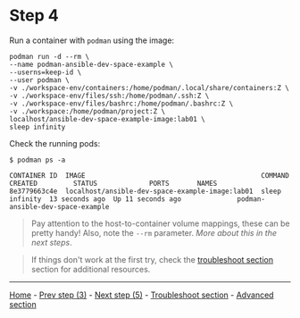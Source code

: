 # Step 4

Run a container with `podman` using the image:

```shell
podman run -d --rm \
--name podman-ansible-dev-space-example \
--userns=keep-id \
--user podman \
-v ./workspace-env/containers:/home/podman/.local/share/containers:Z \
-v ./workspace-env/files/ssh:/home/podman/.ssh:Z \
-v ./workspace-env/files/bashrc:/home/podman/.bashrc:Z \
-v ./workspace:/home/podman/project:Z \
localhost/ansible-dev-space-example-image:lab01 \
sleep infinity
```

Check the running pods:

```shell
$ podman ps -a

CONTAINER ID  IMAGE                                            COMMAND         CREATED         STATUS             PORTS       NAMES
8e3779663c4e  localhost/ansible-dev-space-example-image:lab01  sleep infinity  13 seconds ago  Up 11 seconds ago              podman-ansible-dev-space-example
```

> Pay attention to the host-to-container volume mappings, these can be pretty
> handy! Also, note the `--rm` parameter. *More about this in the next steps*.

> If things don't work at the first try, check the
> [troubleshoot section](troubleshoot.md) section for additional resources.

---

[Home](../README.md) - [Prev step (3)](usage-step3.md) - [Next step (5)](usage-step5.md) - [Troubleshoot section](troubleshoot.md) - [Advanced section](advanced.md)